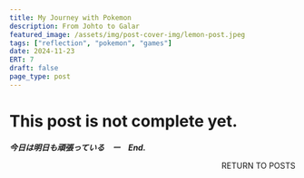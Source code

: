 ```yaml
---
title: My Journey with Pokemon
description: From Johto to Galar
featured_image: /assets/img/post-cover-img/lemon-post.jpeg
tags: ["reflection", "pokemon", "games"]
date: 2024-11-23
ERT: 7
draft: false
page_type: post
---
```


# This post is not complete yet.

**_今日は明日も頑張っている　ー　End._**

<a href="/all-posts.html" class="btn btn-primary" style="float: right; margin-bottom: 20px; text-decoration: none;">RETURN TO POSTS</a>
